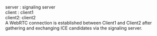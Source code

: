 server : signaling server
</br>
client  : client1
</br>
client2: client2
</br>
A WebRTC connection is established between Client1 and Client2 after gathering and exchanging ICE candidates via the signaling server.
